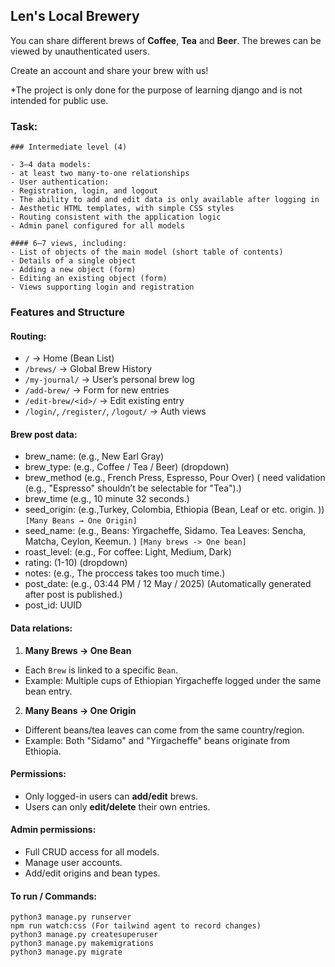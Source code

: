 ## Len's Local Brewery

You can share different brews of **Coffee**, **Tea** and **Beer**. The brewes can be viewed by unauthenticated users.

Create an account and share your brew with us!

\*The project is only done for the purpose of learning django and is not intended for public use.

### Task:

```
### Intermediate level (4)

- 3–4 data models:
- at least two many-to-one relationships
- User authentication:
- Registration, login, and logout
- The ability to add and edit data is only available after logging in
- Aesthetic HTML templates, with simple CSS styles
- Routing consistent with the application logic
- Admin panel configured for all models

#### 6–7 views, including:
- List of objects of the main model (short table of contents)
- Details of a single object
- Adding a new object (form)
- Editing an existing object (form)
- Views supporting login and registration

```

### Features and Structure

#### Routing:

- `/` → Home (Bean List)
- `/brews/` → Global Brew History
- `/my-journal/` → User’s personal brew log
- `/add-brew/` → Form for new entries
- `/edit-brew/<id>/` → Edit existing entry
- `/login/`, `/register/`, `/logout/` → Auth views

#### Brew post data:

- brew_name: (e.g., New Earl Gray)
- brew_type: (e.g., Coffee / Tea / Beer) (dropdown)
- brew_method (e.g., French Press, Espresso, Pour Over) ( need validation (e.g., "Espresso" shouldn’t be selectable for "Tea").)
- brew_time (e.g., 10 minute 32 seconds.)
- seed_origin: (e.g.,Turkey, Colombia, Ethiopia (Bean, Leaf or etc. origin. )) `[Many Beans → One Origin]`
- seed_name: (e.g., Beans: Yirgacheffe, Sidamo. Tea Leaves: Sencha, Matcha, Ceylon, Keemun. ) `[Many brews -> One bean]`
- roast_level: (e.g., For coffee: Light, Medium, Dark)
- rating: (1-10) (dropdown)
- notes: (e.g., The proccess takes too much time.)
- post_date: (e.g., 03:44 PM / 12 May / 2025) (Automatically generated after post is published.)
- post_id: UUID

#### Data relations:

1. **Many Brews → One Bean**

- Each `Brew` is linked to a specific `Bean`.
- Example: Multiple cups of Ethiopian Yirgacheffe logged under the same bean entry.

2. **Many Beans → One Origin**

- Different beans/tea leaves can come from the same country/region.
- Example: Both "Sidamo" and "Yirgacheffe" beans originate from Ethiopia.

#### Permissions:

- Only logged-in users can **add/edit** brews.
- Users can only **edit/delete** their own entries.

#### Admin permissions:

- Full CRUD access for all models.
- Manage user accounts.
- Add/edit origins and bean types.

#### To run / Commands:

```
python3 manage.py runserver
npm run watch:css (For tailwind agent to record changes)
python3 manage.py createsuperuser
python3 manage.py makemigrations
python3 manage.py migrate
```
